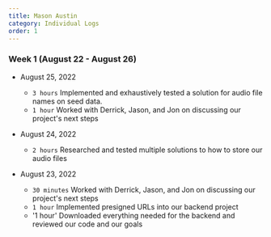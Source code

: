 ```yaml
---
title: Mason Austin
category: Individual Logs
order: 1
---
```


### **Week 1** (August 22 - August 26)

 - August 25, 2022

   - `3 hours` Implemented and exhaustively tested a solution for audio file names on seed data.
   - `1 hour` Worked with Derrick, Jason, and Jon on discussing our project's next steps

 - August 24, 2022

   - `2 hours` Researched and tested multiple solutions to how to store our audio files

 - August 23, 2022
 
   - `30 minutes` Worked with Derrick, Jason, and Jon on discussing our project's next steps
   - `1 hour` Implemented presigned URLs into our backend project
   - '1 hour' Downloaded everything needed for the backend and reviewed our code and our goals
